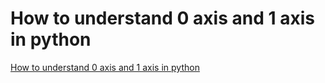 # How to understand 0 axis and 1 axis in python
[How to understand 0 axis and 1 axis in python](https://aiwithcloud.com/2022/09/19/how_to_understand_0_axis_and_1_axis_in_python/)